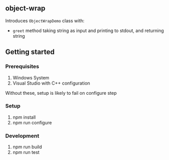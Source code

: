 ## object-wrap

Introduces `ObjectWrapDemo` class with:
- `greet` method taking string as input and printing to stdout, and returning string 

## Getting started

### Prerequisites

1. Windows System
2. Visual Studio with C++ configuration

Without these, setup is likely to fail on configure step 

### Setup
1. npm install
2. npm run configure

### Development
1. npm run build
2. npm run test